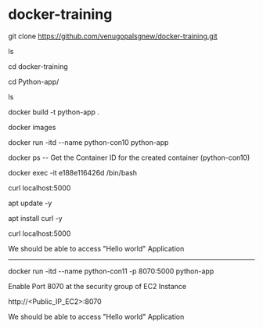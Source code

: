 # docker-training


git clone https://github.com/venugopalsgnew/docker-training.git

ls

cd docker-training

cd Python-app/

ls

docker build -t python-app .

docker images

docker run -itd --name python-con10 python-app

docker ps                   -- Get the Container ID for the created container (python-con10)

docker exec -it e188e116426d /bin/bash    

curl localhost:5000

apt update -y

apt install curl -y

curl localhost:5000

We should be able to access "Hello world" Application 


------------------------------------------------------------
docker run -itd --name python-con11 -p 8070:5000 python-app

Enable Port 8070 at the security group of EC2 Instance

http://<Public_IP_EC2>:8070

We should be able to access "Hello world" Application 


